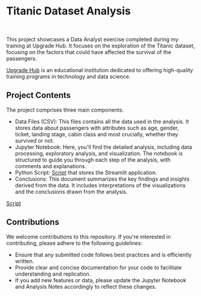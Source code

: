 <h1>Titanic Dataset Analysis</h1> </br>

<p>This project showcases a Data Analyst exercise completed during my training at Upgrade Hub. It focuses on the exploration of the Titanic dataset, focusing on the factors that could have affected the survival of the passengers.</p>
 
[Upgrade Hub](https://www.upgrade-hub.com/) is an educational institution dedicated to offering high-quality training programs in technology and data science. </br>


## Project Contents
The project comprises three main components: </br>
- Data Files (CSV): This files contains all the data used in the analysis. It stores data about passengers with attributes such as age, gender, ticket, landing stage, cabin class and most crucially, whether they survived or not. </br>
- Jupyter Notebook: Here, you'll find the detailed analysis, including data processing, exploratory analysis, and visualization. The notebook is structured to guide you through each step of the analysis, with comments and explanations. </br>
- Python Script: [Script](https://titanicpy-ejuerwdjjz89ftgfqioyhl.streamlit.app/) that stores the Streamlit application.
- Conclusions: This document summarizes the key findings and insights derived from the data. It includes interpretations of the visualizations and the conclusions drawn from the analysis. </br>

<a href="https://titanicpy-ejuerwdjjz89ftgfqioyhl.streamlit.app/" target="_blank">Script</a>
## Contributions

We welcome contributions to this repository. If you're interested in contributing, please adhere to the following guidelines:  </br>
- Ensure that any submitted code follows best practices and is efficiently written.
- Provide clear and concise documentation for your code to facilitate understanding and replication.
- If you add new features or data, please update the Jupyter Notebook and Analysis Notes accordingly to reflect these changes.

